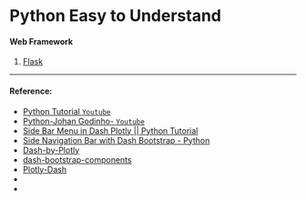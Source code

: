 # Python Easy to Understand

#### Web Framework
1. [Flask](https://github.com/SumonPaul18/flask-python/tree/main)

---
#### Reference:
- [Python Tutorial `Youtube`](https://www.youtube.com/playlist?list=PLJJcOjd3n1ZciR86Tc0y1Z2b2J1Nr9bAB)
- [Python-Johan Godinho- `Youtube`](https://www.youtube.com/@johangodinho/playlists)
- [Side Bar Menu in Dash Plotly || Python Tutorial](https://www.youtube.com/watch?v=_pd-TCvJ8bk)
- [Side Navigation Bar with Dash Bootstrap - Python](https://www.youtube.com/watch?v=ln8dyS2y4Nc)
- [Dash-by-Plotly](https://github.com/Coding-with-Adam/Dash-by-Plotly/tree/master/Bootstrap/Side-Bar)
- [dash-bootstrap-components](https://dash-bootstrap-components.opensource.faculty.ai/docs/components/nav/)
- [Plotly-Dash](https://github.com/DashBookProject/Plotly-Dash)
- []()
- []()


